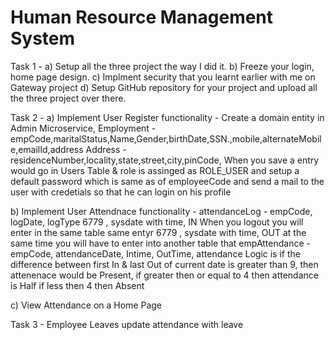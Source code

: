 # Human Resource Management System

Task 1 - 
a) Setup all the three project the way I did it.
b) Freeze your login, home page design.
c) Implment security that you learnt earlier with me on Gateway project
d) Setup GitHub repository for your project and upload all the three project over there.

Task 2 -
a) Implement User Register functionality - Create a domain entity in Admin Microservice,
 Employment - empCode,maritalStatus,Name,Gender,birthDate,SSN.,mobile,alternateMobile,emailId,address 
 Address - residenceNumber,locality,state,street,city,pinCode,
When you save a entry would go in Users Table & role is assinged as ROLE_USER and setup a default password which is same as of employeeCode and send a mail to the user with credetials so that he can login on his profile

b) Implement User Attendnace functionality - 
 attendanceLog - empCode, logDate, logType
                6779 , sysdate with time, IN
When you logout you will enter in the same table same entyr
                6779 , sysdate with time, OUT
at the same time you will have to enter into another table that
empAttendance - empCode, attendanceDate, Intime, OutTime, attendance
Logic is
if the difference between first In & last Out of current date is greater than 9, then attenenace would be Present,
if greater then or equal to 4 then attendance is Half
if less then 4 then Absent 

c) View Attendance on a Home Page

Task 3 -  Employee Leaves
update attendance with leave